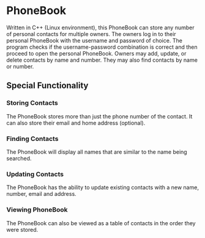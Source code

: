# PhoneBook
Written in C++ (Linux environment), this PhoneBook can store any number of personal contacts for multiple owners. The owners log in to their personal PhoneBook with the username and password of choice. The program checks if the username-password combination is correct and then proceed to open the personal PhoneBook. Owners may add, update, or delete contacts by name and number. They may also find contacts by name or number.

## Special Functionality
### Storing Contacts
The PhoneBook stores more than just the phone number of the contact. It can also store their email and home address (optional).

### Finding Contacts
The PhoneBook will display all names that are similar to the name being searched. 

### Updating Contacts
The PhoneBook has the ability to update existing contacts with a new name, number, email and address.

### Viewing PhoneBook
The PhoneBook can also be viewed as a table of contacts in the order they were stored.
